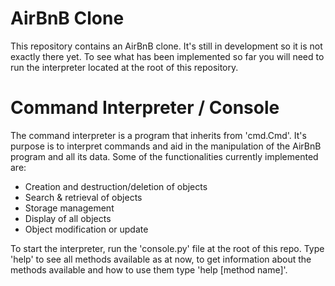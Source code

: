 # AirBnB Clone

This repository contains an AirBnB clone. It's still in development so it is not exactly there yet. To see what has been implemented so far you will need to run the interpreter located at the root of this repository.

# Command Interpreter / Console
The command interpreter is a program that inherits from 'cmd.Cmd'. It's purpose is to interpret commands and aid in the manipulation of the AirBnB program and all its data. Some of the functionalities currently implemented are:
 * Creation and destruction/deletion of objects
 * Search & retrieval of objects
 * Storage management
 * Display of all objects
 * Object modification or update

To start the interpreter, run the 'console.py' file at the root of this repo. Type 'help' to see all methods available as at now, to get information about the methods available and how to use them type 'help [method name]'.

